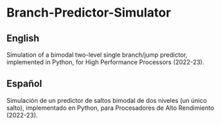 # Branch-Predictor-Simulator
## English
Simulation of a bimodal two-level single branch/jump predictor, implemented in Python, for High Performance Processors (2022-23).

## Español
Simulación de un predictor de saltos bimodal de dos niveles (un único salto), implementado en Python, para Procesadores de Alto Rendimiento (2022-23).
